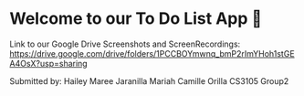 # Welcome to our To Do List App 👋

Link to our Google Drive Screenshots and ScreenRecordings:
https://drive.google.com/drive/folders/1PCCBOYmwnq_bmP2rImYHoh1stGEA4OsX?usp=sharing

Submitted by:
Hailey Maree Jaranilla
Mariah Camille Orilla 
CS3105 Group2
